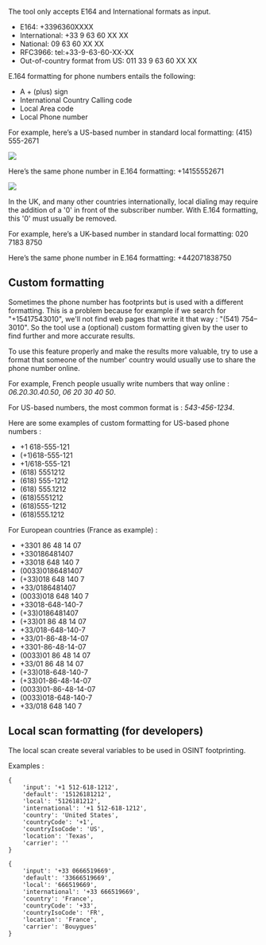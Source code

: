The tool only accepts E164 and International formats as input.

- E164: +3396360XXXX
- International: +33 9 63 60 XX XX
- National: 09 63 60 XX XX
- RFC3966: tel:+33-9-63-60-XX-XX
- Out-of-country format from US: 011 33 9 63 60 XX XX

E.164 formatting for phone numbers entails the following:

- A + (plus) sign
- International Country Calling code
- Local Area code
- Local Phone number

For example, here’s a US-based number in standard local formatting: (415) 555-2671

![](https://i.imgur.com/0e2SMdL.png)

Here’s the same phone number in E.164 formatting: +14155552671

![](https://i.imgur.com/KfrvacR.png)

In the UK, and many other countries internationally, local dialing may require the addition of a '0' in front of the subscriber number. With E.164 formatting, this '0' must usually be removed.

For example, here’s a UK-based number in standard local formatting: 020 7183 8750

Here’s the same phone number in E.164 formatting: +442071838750


## Custom formatting

Sometimes the phone number has footprints but is used with a different formatting. This is a problem because for example if we search for "+15417543010", we'll not find web pages that write it that way : "(541) 754–3010". So the tool use a (optional) custom formatting given by the user to find further and more accurate results.

To use this feature properly and make the results more valuable, try to use a format that someone of the number' country would usually use to share the phone number online.

For example, French people usually write numbers that way online : *06.20.30.40.50*, *06 20 30 40 50*.

For US-based numbers, the most common format is : *543-456-1234*.

Here are some examples of custom formatting for US-based phone numbers : 

- +1 618-555-121
- (+1)618-555-121
- +1/618-555-121
- (618) 5551212
- (618) 555-1212
- (618) 555.1212
- (618)5551212
- (618)555-1212
- (618)555.1212

For European countries (France as example) : 

- +3301 86 48 14 07
- +330186481407
- +33018 648 140 7
- (0033)0186481407
- (+33)018 648 140 7
- +33/0186481407
- (0033)018 648 140 7
- +33018-648-140-7
- (+33)0186481407
- (+33)01 86 48 14 07
- +33/018-648-140-7
- +33/01-86-48-14-07
- +3301-86-48-14-07
- (0033)01 86 48 14 07
- +33/01 86 48 14 07
- (+33)018-648-140-7
- (+33)01-86-48-14-07
- (0033)01-86-48-14-07
- (0033)018-648-140-7
- +33/018 648 140 7

## Local scan formatting (for developers)

The local scan create several variables to be used in OSINT footprinting.

Examples : 

```
{
    'input': '+1 512-618-1212',
    'default': '15126181212',
    'local': '5126181212',
    'international': '+1 512-618-1212',
    'country': 'United States',
    'countryCode': '+1',
    'countryIsoCode': 'US',
    'location': 'Texas',
    'carrier': ''
}

{
    'input': '+33 0666519669',
    'default': '33666519669',
    'local': '666519669',
    'international': '+33 666519669',
    'country': 'France',
    'countryCode': '+33',
    'countryIsoCode': 'FR',
    'location': 'France',
    'carrier': 'Bouygues'
}
```